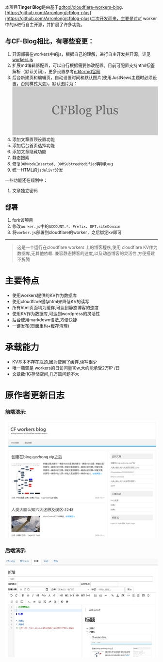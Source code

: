本项目**Tinger Blog**是由基于[gdtool/cloudflare-workers-blog](https://github.com/gdtool/cloudflare-workers-blog)、[https://github.com/Arronlong/cfblog-plus](https://github.com/Arronlong/cfblog-plus)二次开发而来，主要是对cf worker中的js进行自主开源，并扩展了许多功能。

## 与CF-Blog相比，有哪些变更：

1. 开源部署在workers中的js，根据自己的理解，进行自主开发并开源，详见[workers.js](workers.js)
2. 扩展md编辑器配置，可以自行根据需要修改配置。目前可配置支持html标签解析（默认关闭），更多设置参考[editormd官网](https://pandao.github.io/editor.md/)
3. 后台新建页和编辑页，自动设置时间和默认图片(使用JustNews主题时必须设置，否则样式大变)，默认图片为：![](static/cfblog-plus.png)
4. 添加文章置顶设置功能
5. 添加后台首页选择功能
6. 添加文章隐藏功能
7. 静态搜索
8. 修复`DOMNodeInserted`、`DOMSubtreeModified`弃用bug
9. 统一HTML的`jsdelivr`分发

一些功能还在规划中：

1. 文章独立密码


## 部署
1. fork该项目
2. 修改`worker.js`中的`ACCOUNT.*`、`Prefix`、`OPT.siteDomain`
3. 将`worker.js`部署到cloudflare的worker，之后绑定kv即可

---

> 这是一个运行在cloudflare workers 上的博客程序,使用 cloudflare KV作为数据库,无其他依赖.
兼容静态博客的速度,以及动态博客的灵活性,方便搭建不折腾

# 主要特点
* 使用workers提供的KV作为数据库
* 使用cloudflare缓存html来降低KV的读写
* 所有html页面均为缓存,可达到静态博客的速度
* 使用KV作为数据库,可达到wordpress的灵活性
* 后台使用markdown语法,方便快捷
* 一键发布(页面重构+缓存清理)

# 承载能力

 * KV基本不存在瓶颈,因为使用了缓存,读写很少
 * 唯一瓶颈是 workers的日访问量10w,大约能承受2万IP /日
 * 文章数:1G存储空间,几万篇问题不大


# 原作者更新日志

### 前端演示:
![](static/front.png)

### 后端演示:
![](static/back.png)